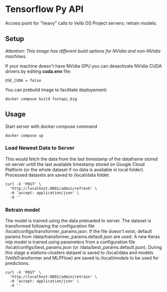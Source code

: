 # Tensorflow Py API
Access point for "heavy" calls to Velib DS Project servers: retrain models.

## Setup
*Attention: This image has different build options for NVidia and non-NVidia machines.*

If your machine doesn't have NVidia GPU you can desactivate NVidia CUDA drivers by editing **cuda.env** file:
```shell
USE_CUDA = false
```
You can prebuild image to facilitate deployement:
```shell
docker compose build fastapi_big
```
## Usage
Start server with docker compose command
```shell
docker compose up
```
### Load Newest Data to Server
This would fetch the data from the last timestamp of the dataframe stored on server untill the last available timestamp stored on Google Cloud Platform (or the whole dataset if no data is available in local folder).
Processed datasets are saved to /local/data folder.
```shell
curl -X 'POST' \
  'http://localhost:8001/admin/refresh' \
  -H 'accept: application/json' \
  -d ''
```

### Retrain model
The model is trained using the data preloaded to server. The dataset is transformed following the configuration file /local/configs/transformer_params.json. If the file doesn't exist, default params from /data/transformer_params.default.json are used.
A new Keras mlp model is trained using parameters from a configuration file /local/configs/best_params.json (or /data/best_params.default.json).
During this stage a stations-clusters dataset is saved to /local/data and models (VelibTransformer and MLPFlow) are saved to /local/models to be used for predictions.
```shell
curl -X 'POST' \
  'http://localhost:8001/admin/retrain' \
  -H 'accept: application/json' \
  -d ''
```

